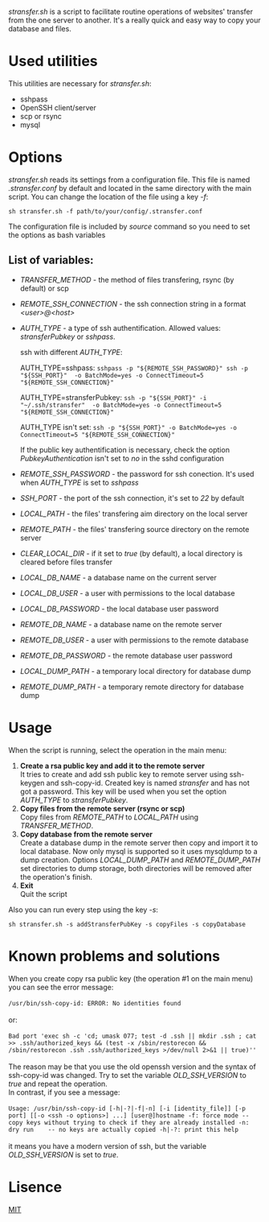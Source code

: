 *stransfer.sh* is a script to facilitate routine operations of websites' transfer from the one server to another. It's a really quick and easy way to copy your database and files.

# Used utilities
This utilities are necessary for *stransfer.sh*:
- sshpass
- OpenSSH client/server
- scp or rsync
- mysql

# Options
*stransfer.sh* reads its settings from a configuration file. This file is named *.stransfer.conf* by default and located in the same directory with the main script. You can change the  location of the file using a key *-f*:

`sh stransfer.sh -f path/to/your/config/.stransfer.conf`

The configuration file is included by *source* command so you need to set the options as bash variables

## List of variables:
- *TRANSFER_METHOD* - the method of files transfering, rsync (by default) or scp
- *REMOTE_SSH_CONNECTION* - the ssh connection string in a format *\<user>@\<host>*
- *AUTH_TYPE* - a type of ssh authentification. Allowed values: *stransferPubkey* or *sshpass*.
   
   ssh with different *AUTH_TYPE*:

   AUTH_TYPE=sshpass: `sshpass -p "${REMOTE_SSH_PASSWORD}" ssh -p "${SSH_PORT}"  -o BatchMode=yes -o ConnectTimeout=5 "${REMOTE_SSH_CONNECTION}"`

   AUTH_TYPE=stransferPubkey: `ssh -p "${SSH_PORT}" -i "~/.ssh/stransfer"  -o BatchMode=yes -o ConnectTimeout=5 "${REMOTE_SSH_CONNECTION}"`

   AUTH_TYPE isn't set: `ssh -p "${SSH_PORT}" -o BatchMode=yes -o ConnectTimeout=5 "${REMOTE_SSH_CONNECTION}"`

   If the public key authentification is necessary, check the option *PubkeyAuthentication* isn't set to *no* in the sshd configuration  
- *REMOTE_SSH_PASSWORD* - the password for ssh conection. It's used when *AUTH_TYPE* is set to *sshpass*
- *SSH_PORT* - the port of the ssh connection, it's set to *22* by default
- *LOCAL_PATH* - the files' transfering aim directory on the local server  
- *REMOTE_PATH* - the files' transfering source directory on the remote server
- *CLEAR_LOCAL_DIR* - if it set to *true* (by default), a local directory is cleared before files transfer
- *LOCAL_DB_NAME* - a database name on the current server
- *LOCAL_DB_USER* - a user with permissions to the local database
- *LOCAL_DB_PASSWORD* - the local database user password
- *REMOTE_DB_NAME* - a database name on the remote server
- *REMOTE_DB_USER* - a user with permissions to the remote database
- *REMOTE_DB_PASSWORD* - the remote database user password
- *LOCAL_DUMP_PATH* - a temporary local directory for database dump
- *REMOTE_DUMP_PATH* - a temporary remote directory for database dump

# Usage
When the script is running, select the operation in the main menu:

1. **Create a rsa public key and add it to the remote server**<br />
It tries to create and add ssh public key to remote server using ssh-keygen and ssh-copy-id. Created key is named *stransfer* and has not got a password. This key will be used when you set the option *AUTH_TYPE* to *stransferPubkey*.
2. **Copy files from the remote server (rsync or scp)**<br />
Copy files from *REMOTE_PATH* to *LOCAL_PATH* using *TRANSFER_METHOD*.
3. **Copy database from the remote server**<br />
Create a database dump in the remote server then copy and import it to local database. Now only mysql is supported so it uses mysqldump to a dump creation. Options *LOCAL_DUMP_PATH* and *REMOTE_DUMP_PATH* set directories to dump storage, both directories will be removed after the operation's finish.
4. **Exit**<br />
Quit the script

Also you can run every step using the key *-s*:

`sh stransfer.sh -s addStransferPubKey -s copyFiles -s copyDatabase`

# Known problems and solutions
When you create copy rsa public key (the operation #1 on the main menu) you can see the error message:
<br />
<br />
`
/usr/bin/ssh-copy-id: ERROR: No identities found
`
<br />
<br />
or:
<br />
<br />
`
Bad port 'exec sh -c 'cd; umask 077; test -d .ssh || mkdir .ssh ; cat >> .ssh/authorized_keys && (test -x /sbin/restorecon && /sbin/restorecon .ssh .ssh/authorized_keys >/dev/null 2>&1 || true)''
`
<br />
<br />
The reason may be that you use the old openssh version and the syntax of ssh-copy-id was changed. Try to set the variable *OLD_SSH_VERSION* to *true* and repeat the operation.
<br />
In contrast, if you see a message:
<br />
<br />
`
Usage: /usr/bin/ssh-copy-id [-h|-?|-f|-n] [-i [identity_file]] [-p port] [[-o <ssh -o options>] ...] [user@]hostname
        -f: force mode -- copy keys without trying to check if they are already installed
        -n: dry run    -- no keys are actually copied
        -h|-?: print this help
`
<br />
<br />
it means you have a modern version of ssh, but the variable *OLD_SSH_VERSION* is set to *true*. 

# Lisence

[MIT](LICENSE.md)
